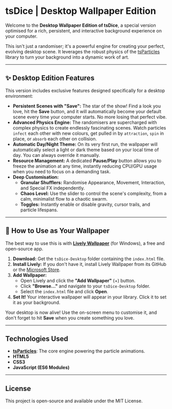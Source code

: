 # tsDice | Desktop Wallpaper Edition

Welcome to the **Desktop Wallpaper Edition of tsDice**, a special version optimised for a rich, persistent, and interactive background experience on your computer.

This isn't just a randomiser; it's a powerful engine for creating your perfect, evolving desktop scene. It leverages the robust physics of the [tsParticles](https://github.com/tsparticles/tsparticles) library to turn your background into a dynamic work of art.

---

## ✨ Desktop Edition Features

This version includes exclusive features designed specifically for a desktop environment:

* **Persistent Scenes with "Save":** The star of the show! Find a look you love, hit the **Save** button, and it will automatically become your default scene every time your computer starts. No more losing that perfect vibe.
* **Advanced Physics Engine:** The randomisers are supercharged with complex physics to create endlessly fascinating scenes. Watch particles `infect` each other with new colours, get pulled in by `attraction`, `spin` in place, or `absorb` each other on collision.
* **Automatic Day/Night Theme:** On its very first run, the wallpaper will automatically select a light or dark theme based on your local time of day. You can always override it manually.
* **Resource Management:** A dedicated **Pause/Play** button allows you to freeze the animation at any time, instantly reducing CPU/GPU usage when you need to focus on a demanding task.
* **Deep Customisation:**
    * **Granular Shufflers:** Randomise Appearance, Movement, Interaction, and Special FX independently.
    * **Chaos Level:** Use the slider to control the scene's complexity, from a calm, minimalist flow to a chaotic swarm.
    * **Toggles:** Instantly enable or disable gravity, cursor trails, and particle lifespans.

---

## 🚀 How to Use as Your Wallpaper

The best way to use this is with **[Lively Wallpaper](https://github.com/rocksdanister/lively)** (for Windows), a free and open-source app.

1.  **Download:** Get the `tsDice-Desktop` folder containing the `index.html` file.
2.  **Install Lively:** If you don't have it, install Lively Wallpaper from its GitHub or the [Microsoft Store](https://www.microsoft.com/store/productId/9NTM2QC6QWS7).
3.  **Add Wallpaper:**
    * Open Lively and click the **"Add Wallpaper"** (+) button.
    * Click **"Browse..."** and navigate to your `tsDice-Desktop` folder.
    * Select the `index.html` file and click **Open**.
4.  **Set It!** Your interactive wallpaper will appear in your library. Click it to set it as your background.

Your desktop is now alive! Use the on-screen menu to customise it, and don't forget to hit **Save** when you create something you love.

---

## Technologies Used

* **[tsParticles](https://github.com/tsparticles/tsparticles)**: The core engine powering the particle animations.
* **HTML5**
* **CSS3**
* **JavaScript (ES6 Modules)**

---

## License

This project is open-source and available under the MIT License.
